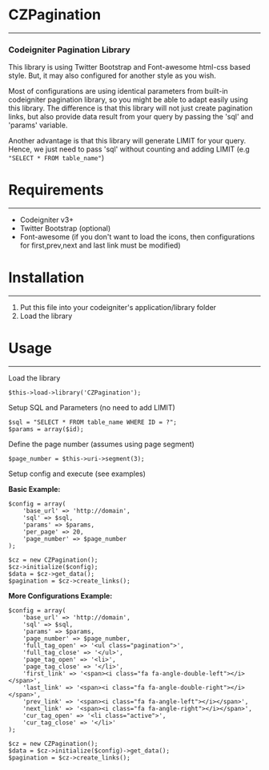 # CZPagination
***
### Codeigniter Pagination Library
This library is using Twitter Bootstrap and Font-awesome html-css based style. But, it may also configured for another style as you wish. 

Most of configurations are using identical parameters from built-in codeigniter pagination library, so you might be able to adapt easily using this library.
The difference is that this library will not just create pagination links, but also provide data result from your query by passing the 'sql' and 'params' variable.

Another advantage is that this library will generate LIMIT for your query. Hence, we just need to pass 'sql' without counting and adding LIMIT (e.g `"SELECT * FROM table_name"`)

# Requirements
***
* Codeigniter v3+
* Twitter Bootstrap (optional)
* Font-awesome (if you don't want to load the icons, then configurations for first,prev,next and last link must be modified)

# Installation
***
1. Put this file into your codeigniter's application/library folder
2. Load the library

# Usage
***

Load the library

```
$this->load->library('CZPagination');
```

Setup SQL and Parameters (no need to add LIMIT)

```
$sql = "SELECT * FROM table_name WHERE ID = ?";
$params = array($id);
```

Define the page number (assumes using page segment)

```
$page_number = $this->uri->segment(3);
```

Setup config and execute (see examples)

**Basic Example:**

```
$config = array(
    'base_url' => 'http://domain',
    'sql' => $sql,
    'params' => $params,
    'per_page' => 20,
    'page_number' => $page_number
);

$cz = new CZPagination();
$cz->initialize($config);
$data = $cz->get_data();
$pagination = $cz->create_links();
```

**More Configurations Example:**

```
$config = array(
    'base_url' => 'http://domain',
    'sql' => $sql, 
    'params' => $params,
    'page_number' => $page_number,
    'full_tag_open' => '<ul class="pagination">',
    'full_tag_close' => '</ul>',
    'page_tag_open' => '<li>',
    'page_tag_close' => '</li>',
    'first_link' => '<span><i class="fa fa-angle-double-left"></i></span>',
    'last_link' => '<span><i class="fa fa-angle-double-right"></i></span>',
    'prev_link' => '<span><i class="fa fa-angle-left"></i></span>',
    'next_link' => '<span><i class="fa fa-angle-right"></i></span>',
    'cur_tag_open' => '<li class="active">',
    'cur_tag_close' => '</li>'
);

$cz = new CZPagination();
$data = $cz->initialize($config)->get_data();
$pagination = $cz->create_links();

```
